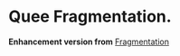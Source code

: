 # Quee Fragmentation.

**Enhancement version from** [Fragmentation](https://github.com/YoKeyword/Fragmentation)
